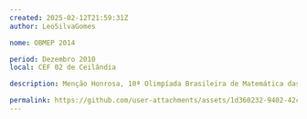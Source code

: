 ```yaml
---
created: 2025-02-12T21:59:31Z
author: LeoSilvaGomes

nome: OBMEP 2014

period: Dezembro 2010
local: CEF 02 de Ceilândia

description: Menção Honrosa, 10ª Olimpíada Brasileira de Matemática das Escolas Públicas - OBMEP 2014

permalink: https://github.com/user-attachments/assets/1d360232-9402-42c0-9d59-d69623d19018
---
```

